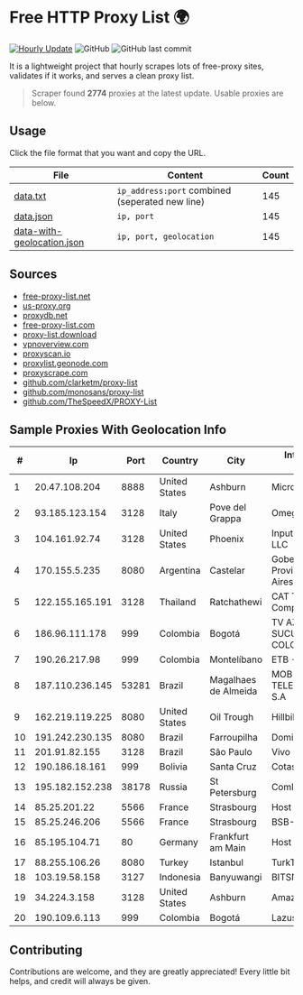 
# Free HTTP Proxy List 🌍

[![Hourly Update](https://github.com/mertguvencli/http-proxy-list/actions/workflows/main.yml/badge.svg?branch=main)](https://github.com/mertguvencli/http-proxy-list/actions/workflows/main.yml)
![GitHub](https://img.shields.io/github/license/mertguvencli/http-proxy-list)
![GitHub last commit](https://img.shields.io/github/last-commit/mertguvencli/http-proxy-list)

It is a lightweight project that hourly scrapes lots of free-proxy sites, validates if it works, and serves a clean proxy list.


> Scraper found **2774** proxies at the latest update. Usable proxies are below.

## Usage

Click the file format that you want and copy the URL.


|File|Content|Count|
|----|-------|-----|
|[data.txt](https://raw.githubusercontent.com/mertguvencli/http-proxy-list/main/proxy-list/data.txt)|`ip_address:port` combined (seperated new line)|145|
|[data.json](https://raw.githubusercontent.com/mertguvencli/http-proxy-list/main/proxy-list/data.json)|`ip, port`|145|
|[data-with-geolocation.json](https://raw.githubusercontent.com/mertguvencli/http-proxy-list/main/proxy-list/data-with-geolocation.json)|`ip, port, geolocation`|145|

## Sources

* [free-proxy-list.net](https://free-proxy-list.net)
* [us-proxy.org](https://www.us-proxy.org)
* [proxydb.net](http://proxydb.net)
* [free-proxy-list.com](https://free-proxy-list.com/?page=&port=&type%5B%5D=http&type%5B%5D=https&up_time=0&search=Search)
* [proxy-list.download](https://www.proxy-list.download/HTTP)
* [vpnoverview.com](https://vpnoverview.com/privacy/anonymous-browsing/free-proxy-servers)
* [proxyscan.io](https://www.proxyscan.io)
* [proxylist.geonode.com](https://proxylist.geonode.com/api/proxy-list?limit=300&page=1&sort_by=lastChecked&sort_type=desc&protocols=http,https)
* [proxyscrape.com](https://api.proxyscrape.com/v2/?request=displayproxies&protocol=http&timeout=10000&country=all&ssl=all&anonymity=all)
* [github.com/clarketm/proxy-list](https://raw.githubusercontent.com/clarketm/proxy-list/master/proxy-list-raw.txt)
* [github.com/monosans/proxy-list](https://raw.githubusercontent.com/monosans/proxy-list/main/proxies/http.txt)
* [github.com/TheSpeedX/PROXY-List](https://raw.githubusercontent.com/TheSpeedX/PROXY-List/master/http.txt)


## Sample Proxies With Geolocation Info

|#|Ip|Port|Country|City|Internet Service Provider|
|-|--|----|-------|----|-------------------------|
|1|20.47.108.204|8888|United States|Ashburn|Microsoft Corporation|
|2|93.185.123.154|3128|Italy|Pove del Grappa|Omegacom S.R.L.S.|
|3|104.161.92.74|3128|United States|Phoenix|Input Output Flood LLC|
|4|170.155.5.235|8080|Argentina|Castelar|Gobernacion de la Provincia de Buenos Aires|
|5|122.155.165.191|3128|Thailand|Ratchathewi|CAT Telecom Public Company Limited|
|6|186.96.111.178|999|Colombia|Bogotá|TV AZTECA SUCURSAL COLOMBIA|
|7|190.26.217.98|999|Colombia|Montelíbano|ETB - Colombia|
|8|187.110.236.145|53281|Brazil|Magalhaes de Almeida|MOB SERVICOS DE TELECOMUNICACOES S.A|
|9|162.219.119.225|8080|United States|Oil Trough|Hillbilly Wireless INC.|
|10|191.242.230.135|8080|Brazil|Farroupilha|Domi Informatica|
|11|201.91.82.155|3128|Brazil|São Paulo|Vivo|
|12|190.186.18.161|999|Bolivia|Santa Cruz|Cotas Ltda.|
|13|195.182.152.238|38178|Russia|St Petersburg|Comlink ISP|
|14|85.25.201.22|5566|France|Strasbourg|Host Europe GmbH|
|15|85.25.246.206|5566|France|Strasbourg|BSB-SERVICE|
|16|85.195.104.71|80|Germany|Frankfurt am Main|Host Europe GmbH|
|17|88.255.106.26|8080|Turkey|Istanbul|TurkTelekom|
|18|103.19.58.158|3127|Indonesia|Banyuwangi|BITSNET|
|19|34.224.3.158|3128|United States|Ashburn|Amazon.com, Inc.|
|20|190.109.6.113|999|Colombia|Bogotá|Lazus Medellin|



## Contributing

Contributions are welcome, and they are greatly appreciated! Every
little bit helps, and credit will always be given.

